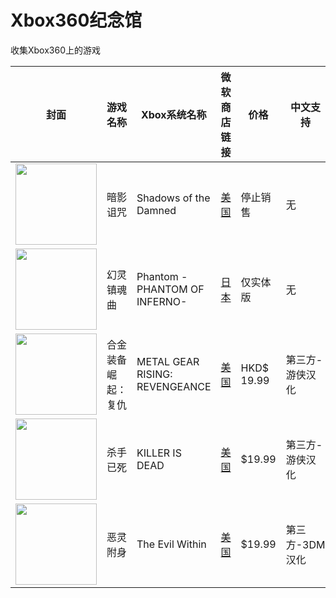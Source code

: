 # Xbox360纪念馆
收集Xbox360上的游戏

| 封面 | 游戏名称 | Xbox系统名称 | 微软商店链接 | 价格 | 中文支持 | 
| -----| ----- | ----- | ----- | ----- | ----- | 
| <img src="https://download-ssl.xbox.com/content/images/66acd000-77fe-1000-9115-d8024541092a/1033/boxartlg.jpg" width="130">   | 暗影诅咒 | Shadows of the Damned | [美国](https://marketplace.xbox.com/en-us/Product/Shadows-of-the-Damned/66acd000-77fe-1000-9115-d8024541092a) | 停止销售 | 无 | 
| <img src="https://download-ssl.xbox.com/content/images/66acd000-77fe-1000-9115-d802444707d3/1041/boxartlg.jpg" width="130">   | 幻灵镇魂曲 | Phantom -PHANTOM OF INFERNO- | [日本](https://marketplace.xbox.com/ja-jp/Product/%E3%83%95%E3%82%A1%E3%83%B3%E3%83%88%E3%83%A0-%E3%83%95%E3%82%A1%E3%83%B3%E3%83%88%E3%83%A0-%E3%82%AA%E3%83%96-%E3%82%A4%E3%83%B3%E3%83%95%E3%82%A7%E3%83%AB%E3%83%8E/66acd000-77fe-1000-9115-d802444707d3) | 仅实体版 | 无 | 
| <img src="https://download-ssl.xbox.com/content/images/66acd000-77fe-1000-9115-d8024b4e080a/1033/boxartlg.jpg" width="130">  | 合金装备崛起：复仇 | METAL GEAR RISING: REVENGEANCE | [美国](https://marketplace.xbox.com/en-us/Product/METAL-GEAR-RISING-REVENGEANCE/66acd000-77fe-1000-9115-d8024b4e080a) | HKD$ 19.99 | 第三方-游侠汉化 | 
| <img src="https://download-ssl.xbox.com/content/images/66acd000-77fe-1000-9115-d802565707d6/1033/boxartlg.jpg" width="130">   | 杀手已死 | KILLER IS DEAD | [美国](https://marketplace.xbox.com/en-us/Product/KILLER-IS-DEAD/66acd000-77fe-1000-9115-d802565707d6) | $19.99 | 第三方-游侠汉化 | 
| <img src="https://download-ssl.xbox.com/content/images/66acd000-77fe-1000-9115-d802425307f4/1033/boxartlg.jpg" width="130">   | 恶灵附身 | The Evil Within | [美国](https://marketplace.xbox.com/en-us/Product/The-Evil-Within/66acd000-77fe-1000-9115-d802425307f4) | $19.99 | 第三方-3DM汉化 | 
